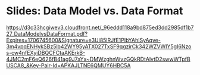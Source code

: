 # Slides: Data Model vs. Data Format

https://d3c33hcgiwev3.cloudfront.net/_96eddd118a9bd875ed3dd2985df1b727_DataModelvsDataFormat.pdf?Expires=1706745600&Signature=e3Ui85lRJfE1PIbYAhISyAqve-3m4vpqENHykSBz5lb42WY95yATX027TxSF9qgzirCk342WZVWIY5gI6Nzos-cw4nfEXyiDBQCFCtaAKErkB-4JMC2mF6eQ626fB41ag9J7aYx~DMWzghnWvzGQkRDtAlvtD2swwWTpfBUSCA8_&Key-Pair-Id=APKAJLTNE6QMUY6HBC5A